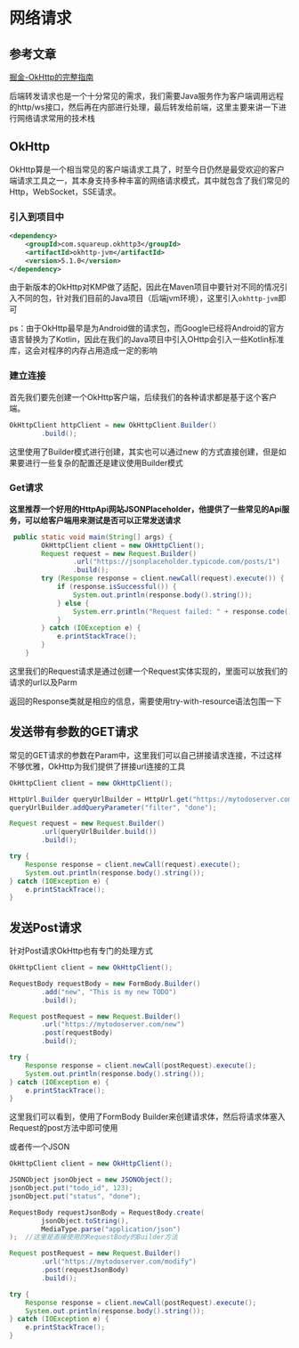 # 网络请求

## 参考文章

[掘金-OkHttp的完整指南](https://juejin.cn/post/7068162792154464264)

后端转发请求也是一个十分常见的需求，我们需要Java服务作为客户端调用远程的http/ws接口，然后再在内部进行处理，最后转发给前端，这里主要来讲一下进行网络请求常用的技术栈

## OkHttp

OkHttp算是一个相当常见的客户端请求工具了，时至今日仍然是最受欢迎的客户端请求工具之一，其本身支持多种丰富的网络请求模式，其中就包含了我们常见的Http，WebSocket，SSE请求。

### 引入到项目中

```xml
<dependency>  
    <groupId>com.squareup.okhttp3</groupId>  
    <artifactId>okhttp-jvm</artifactId>  
    <version>5.1.0</version>  
</dependency>
```

由于新版本的OkHttp对KMP做了适配，因此在Maven项目中要针对不同的情况引入不同的包，针对我们目前的Java项目（后端jvm环境），这里引入`okhttp-jvm`即可

ps：由于OkHttp最早是为Android做的请求包，而Google已经将Android的官方语言替换为了Kotlin，因此在我们的Java项目中引入OHttp会引入一些Kotlin标准库，这会对程序的内存占用造成一定的影响

### 建立连接

首先我们要先创建一个OkHttp客户端，后续我们的各种请求都是基于这个客户端。

```java
OkHttpClient httpClient = new OkHttpClient.Builder()  
        .build();
```

这里使用了Builder模式进行创建，其实也可以通过new 的方式直接创建，但是如果要进行一些复杂的配置还是建议使用Builder模式

### Get请求

**这里推荐一个好用的HttpApi网站JSONPlaceholder，他提供了一些常见的Api服务，可以给客户端用来测试是否可以正常发送请求**

```java
 public static void main(String[] args) {
        OkHttpClient client = new OkHttpClient();
        Request request = new Request.Builder()
                .url("https://jsonplaceholder.typicode.com/posts/1")
                .build();
        try (Response response = client.newCall(request).execute()) {
            if (response.isSuccessful()) {
                System.out.println(response.body().string());
            } else {
                System.err.println("Request failed: " + response.code());
            }
        } catch (IOException e) {
            e.printStackTrace();
        }
    }
```

这里我们的Request请求是通过创建一个Request实体实现的，里面可以放我们的请求的url以及Parm

返回的Response类就是相应的信息，需要使用try-with-resource语法包围一下

## 发送带有参数的GET请求

常见的GET请求的参数在Param中，这里我们可以自己拼接请求连接，不过这样不够优雅，OkHttp为我们提供了拼接url连接的工具

```java
OkHttpClient client = new OkHttpClient();

HttpUrl.Builder queryUrlBuilder = HttpUrl.get("https://mytodoserver.com/todolist").newBuilder();
queryUrlBuilder.addQueryParameter("filter", "done");

Request request = new Request.Builder()
        .url(queryUrlBuilder.build())
        .build();

try {
    Response response = client.newCall(request).execute();
    System.out.println(response.body().string());
} catch (IOException e) {
    e.printStackTrace();
}
```


## 发送Post请求

针对Post请求OkHttp也有专门的处理方式

```java
OkHttpClient client = new OkHttpClient();

RequestBody requestBody = new FormBody.Builder()
        .add("new", "This is my new TODO")
        .build(); 

Request postRequest = new Request.Builder()
        .url("https://mytodoserver.com/new")
        .post(requestBody)
        .build();

try {
    Response response = client.newCall(postRequest).execute();
    System.out.println(response.body().string());
} catch (IOException e) {
    e.printStackTrace();
}
```

这里我们可以看到，使用了FormBody Builder来创建请求体，然后将请求体塞入Request的post方法中即可使用

或者传一个JSON

```java
OkHttpClient client = new OkHttpClient();

JSONObject jsonObject = new JSONObject();
jsonObject.put("todo_id", 123);
jsonObject.put("status", "done");

RequestBody requestJsonBody = RequestBody.create(
        jsonObject.toString(),
        MediaType.parse("application/json")
);  //这里是直接使用的RequestBody的Builder方法

Request postRequest = new Request.Builder()
        .url("https://mytodoserver.com/modify")
        .post(requestJsonBody)
        .build();

try {
    Response response = client.newCall(postRequest).execute();
    System.out.println(response.body().string());
} catch (IOException e) {
    e.printStackTrace();
}
```

## 